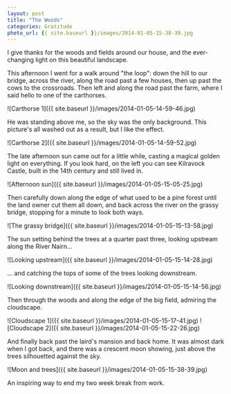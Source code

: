```yaml
---
layout: post
title: "The Woods"
categories: Gratitude
photo_url: {{ site.baseurl }}/images/2014-01-05-15-38-39.jpg
---
```


I give thanks for the woods and fields around our house, and the ever-changing
light on this beautiful landscape.

This afternoon I went for a walk around "the loop": down the hill to our bridge,
across the river, along the road past a few houses, then up past the cows to the
crossroads. Then left and along the road past the farm, where I said hello to
one of the carthorses.

![Carthorse 1]({{ site.baseurl }}/images/2014-01-05-14-59-46.jpg)

He was standing above me, so the sky was the only background. This picture's all
washed out as a result, but I like the effect.

![Carthorse 2]({{ site.baseurl }}/images/2014-01-05-14-59-52.jpg)

The late afternoon sun came out for a little while, casting a magical golden
light on everything. If you look hard, on the left you can see Kilravock Castle,
built in the 14th century and still lived in.

![Afternoon sun]({{ site.baseurl }}/images/2014-01-05-15-05-25.jpg)

Then carefully down along the edge of what used to be a
pine forest until the land owner cut them all down, and back across the river on
the grassy bridge, stopping for a minute to look both ways.

![The grassy bridge]({{ site.baseurl }}/images/2014-01-05-15-13-58.jpg)

The sun setting behind the trees at a quarter past three, looking upstream along
the River Nairn...

![Looking upstream]({{ site.baseurl }}/images/2014-01-05-15-14-28.jpg)

... and catching the tops of some of the trees looking downstream.

![Looking downstream]({{ site.baseurl }}/images/2014-01-05-15-14-56.jpg)

Then through the
woods and along the edge of the big field, admiring the cloudscape.

![Cloudscape 1]({{ site.baseurl }}/images/2014-01-05-15-17-41.jpg)
![Cloudscape 2]({{ site.baseurl }}/images/2014-01-05-15-22-26.jpg)

And finally back past the laird's mansion and back home. It was almost dark when
I got back, and there was a crescent moon showing, just above the trees
silhouetted against the sky.

![Moon and trees]({{ site.baseurl }}/images/2014-01-05-15-38-39.jpg)

An inspiring way to end my two week break from work.
